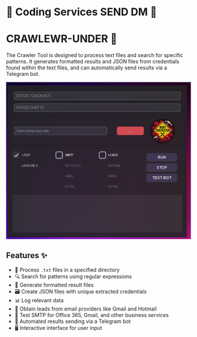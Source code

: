 # 🎫 Coding Services SEND DM 🎫

# CRAWLEWR-UNDER 🚀

The Crawler Tool is designed to process text files and search for specific patterns. It generates formatted results and JSON files from credentials found within the text files, and can automatically send results via a Telegram bot.

![Telethon-GUI](main.png)

## Features ✨

- 📁 Process `.txt` files in a specified directory
- 🔍 Search for patterns using regular expressions
- 📄 Generate formatted result files
- 🗃️ Create JSON files with unique extracted credentials
- 📊 Log relevant data
- 📧 Obtain leads from email providers like Gmail and Hotmail
- 🧪 Test SMTP for Office 365, Gmail, and other business services
- 🤖 Automated results sending via a Telegram bot
- 🖥️ Interactive interface for user input
